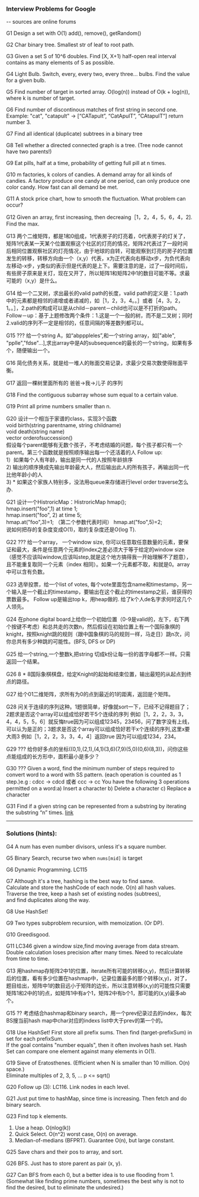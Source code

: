 ### Interview Problems for Google
 -- sources are online forums 
 
 
G1 Design a set with O(1) add(), remove(), getRandom()
 
G2 Char binary tree. Smallest str of leaf to root path.
 
G3 Given a set S of 10^6 doubles. Find [X, X+1) half-open real interval contains as many elements of S as possible.
 
G4 Light Bulb. Switch, every, every two, every three... bulbs. Find the value for a given bulb.
 
G5 Find number of target in sorted array. O(log(n)) instead of O(k + log(n)), where k is number of target.
 
G6 Find number of discontinous matches of first string in second one.  
Example: "cat", "catapult" -> [“CATapult”, “CatApulT”, “CAtapulT”] return number 3.  

G7 Find all identical (duplicate) subtrees in a binary tree  

G8 Tell whether a directed connected graph is a tree. (Tree node cannot have two parents!)  

G9 Eat pills, half at a time, probability of getting full pill at n times.  

G10 m factories, k colors of candies. A demand array for all kinds of candies.
A factory produce one candy at one period, can only produce one color candy. How fast can all demand be met.

G11 A stock price chart, how to smooth the fluctuation. What problem can occur?

G12 Given an array, first increasing, then decreaing［1，2，4，5，6，4，2]. Find the max.  

G13 两个二维矩阵，都是1和0组成，1代表房子的灯亮着，0代表房子的灯关了，矩阵1代表某一天某个位置观察这个社区的灯亮的情况，矩阵2代表过了一段时间后相同位置观察社区的灯亮情况，由于地球的自转，可能观察到灯亮的房子的位置发生的转移，转移方向由一个（x,y）代表，x为正代表向右移动x步，为负代表向左移动-x步，y类似的表示但是代表的是上下。需要注意的是，过了一段时间后，有些房子原来是关灯，现在又开了，所以矩阵1和矩阵2中1的数目可能不等。求最可能的（x,y）是什么。

G14 给一个二叉树，求出最长的valid path的长度，valid path的定义是：1.path中的元素都是相邻的递增或者递减的，如［1，2，3，4。。］或者［4，3，2，1。。］，2.path的构成可以是从child－parent－child也可以是不打折的path。 Follow－up：基于上题修改两个条件：1.这是一个一般的树，而不是二叉树；同时2.valid的序列不一定是相邻的，任意间隔的等差数列都可以。 

G15 ??? 给一个string A，如“abpppleles”,和一个string array，如["able", "pplle","fdse"...],求出array中是A的subsequence的最长的一个string，如果有多个，随便输出一个。 

G16 简化债务关系，就是给一堆人的账面交易记录，求最少交易次数使得账面平衡。

G17 返回一棵树里面所有的 爸爸->我->儿子 的序列

G18 Find the contiguous subarray whose sum equal to a certain value.

G19 Print all prime numbers smaller than n.

G20 设计一个相当于家谱的class，实现3个函数  
void birth(string parentname, string childname)  
void death(string name)  
vector orderofsuccession()  
假设每个parent能够有无数个孩子，不考虑结婚的问题，每个孩子都只有一个parent。第三个函数就是按照顺序输出每一个还活着的人
Follow up:  
1）如果每个人有年龄，输出是同一代的人按照年龄排序   
2) 输出的顺序换成先输出年龄最大人，然后输出此人的所有孩子，再输出同一代比他年龄小的人  
3) * 如果这个家族人特别多，没法用queue来存储进行level order traverse怎么办.

G21 设计一个HistroricMap：HistroricMap hmap();  
hmap.insert("foo",1) at time 1;  
hmap.insert("foo", 2) at time 5;  
hmap.at("foo",3)=1; （第二个参数代表时间） 
hmap.at("foo",5)=2;  
说如何把存的复杂度变成O(1)，取的复杂度还是O(log T).

G22 ??? 给一个array， 一个window size, 你可以任意取任意数量的元素，要保证和最大，条件是任意两个元素的index之差必须大于等于给定的window size（感觉不应该叫window,应该叫step,就是这个地方搞得我一开始理解不了题意）， 且不能重复取同一个元素（index 相同）。如果一个元素都不取，和就是0。array中可以含有负数。

G23 选举投票，给一个list of votes, 每个vote里面包含name和timestamp，另一个输入是一个截止的timestamp，要输出在这个截止的timestamp之前，谁获得的票数最多。 Follow up是输出top k，用heap做的. 给了k个人de名字求何时这几个人领先。  

G24 在phone digital board上给你一个初始位置（0-9是valid的，左下，右下两个按键不考虑）和总共走的次数n，然后假设在初始位置上有一个国际象棋的knight，按照knight跳的规则（跟中国象棋的马的规则一样，马走日）跳n次，问你总共有多少种跳的可能性。(BFS, DFS or DP)  

G25 给一个string,一个整数k,把string 切成k份让每一份的首字母都不一样。只需返回一个结果。

G26 8 * 8国际象棋棋盘，给定Knight的起始和结束位置，输出最短的从起点到终点的路径。

G27 给个01二维矩阵，求所有为0的点到最近的1的距离，返回是个矩阵。

G28 问关于连续的序列这种。1题很简单，好像就sort一下，已经不记得题目了；2题求是否这个array可以组成恰好若干5个连续的序列 例如［1，2，2，3，3，4，4，5，5，6］就反悔true因为可以组成12345，23456，问了数字没有上线，可以认为是正的；3题求是否这个array可以组成恰好若干x个连续的序列,这里x要大雨3 例如［1，2，2，3，3，4，4］返回true 因为可以组成1234，234。

G29 ??? 给你好多点的坐标((0,1),(2,1),(4,1)(3,6)(7,9)(5,0)(0,6)(8,3))，问你这些点能组成的长方形中，面积最小是多少？

G30 ??? Given a word, find the minimum number of steps required to convert word to a word with SS pattern. (each operation is counted as 1 step.)e.g : cdcc -> cdcd 或者 ccc -> cc You have the following 3 operations permitted on a word:a) Insert a character b) Delete a character c) Replace a character

G31 Find if a given string can be represented from a substring by iterating the substring “n” times. [link](http://www.geeksforgeeks.org/find-given-string-can-represented-substring-iterating-substring-n-times/)  

****

### Solutions (hints):
 
G4 A num has even number divisors, unless it's a square number.

G5 Binary Search, recurse two when `nums[mid]` is target

G6 Dynamic Programming. LC115  

G7 Although it's a tree, hashing is the best way to find same.  
Calculate and store the hashCode of each node. O(n) all hash values.  
Traverse the tree, keep a hash set of existing nodes (subtrees),  
and find duplicates along the way.

G8 Use HashSet!

G9 Two types subproblem recursion, with memoization. (Or DP).

G10 Greedisgood.

G11 LC346 given a window size,find moving average from data stream.  
Double calculation loses precision after many times. Need to recalculate from time to time.

G13 用hashmap存矩阵2中1的位置，iterate所有可能的转移(x,y)，然后计算转移后的位置，看有多少位置在hashmap中，记录位置最多的那个转移(x,y)，对了，题目给出，矩阵中1的数目远小于矩阵的边长，所以注意转移(x,y)的可能性只需要矩阵1和2中的1的点，如矩阵1中有a个1，矩阵2中有b个1，那可能的(x,y)最多ab个。

G15 ?? 考虑结合hashmap和binary search，用一个prev纪录过去的index，每次BS搜当前hash map中char对应的indexs list中大于prev的第一个的。

G18 Use HashSet! First store all prefix sums. Then find (target-prefixSum) in set for each prefixSum.  
If the goal contains "number equals", then it often involves hash set. Hash Set can compare one 
element against many elements in O(1).

G19 Sieve of Eratosthenes. (Efficient when N is smaller than 10 million. O(n) space.)  
Eliminate multiples of 2, 3, 5, ... p <= sqrt() 

G20 Follow up (3): LC116. Link nodes in each level.

G21 Just put time to hashMap, since time is increasing. Then fetch and do binary search.

G23 Find top k elements.  
1. Use a heap. O(nlog(k))  
2. Quick Select. O(n^2) worst case, O(n) on average.
3. Median-of-medians (BFPRT). Guarantee O(n), but large constant.

G25 Save chars and their pos to array, and sort.

G26 BFS. Just has to store parent as pair (x, y).

G27 Can BFS from each 0, but a better idea is to use flooding from 1.  
(Somewhat like finding prime numbers, sometimes the best why is not to find the desired, but to eliminate the undesired.)
